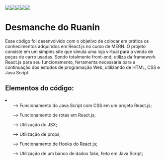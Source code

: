 <img src="https://img.shields.io/badge/React-20232A?style=for-the-badge&logo=react&logoColor=61DAFB"/><img src="https://img.shields.io/badge/HTML5-E34F26?style=for-the-badge&logo=html5&logoColor=white"/><img src="https://img.shields.io/badge/CSS3-1572B6?style=for-the-badge&logo=css3&logoColor=white"/><img src="https://img.shields.io/badge/Node.js-43853D?style=for-the-badge&logo=node.js&logoColor=white"/><img src="https://img.shields.io/badge/JavaScript-F7DF1E?style=for-the-badge&logo=javascript&logoColor=black"/>

# Desmanche do Ruanin
Esse código foi desenvolvido com o objetivo de colocar em prática os conhecimentos adquiridos em React.js no curso de MERN. O projeto consiste em um simples site que simula uma loja virtual para a venda de peças de carro usadas. Sendo totalmente front-end, utiliza da framework React.js para seu funcionamento, ferramenta necessária para a continuação dos estudos de programação Web, utilizando de HTML, CSS e Java Script.

## Elementos do código:
<li>
    <ul>--> Funcionamento do Java Script com CSS em um projeto React.js;</ul>
    <ul>--> Funcionamento de rotas em React.js;</ul>
    <ul>--> Utilização do JSX;</ul>
    <ul>--> Utilização de props;</ul>
    <ul>--> Funcionamento de Hooks do React.js;</ul>
    <ul>--> Utilização de um banco de dados fake, feito em Java Script;</ul>
</li>

